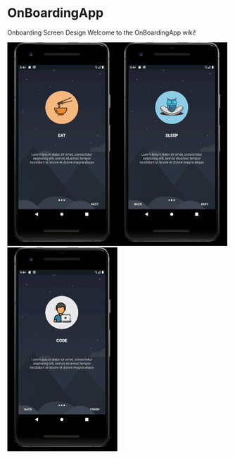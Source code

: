 # OnBoardingApp
Onboarding Screen Design
Welcome to the OnBoardingApp wiki!

<img src="https://github.com/3bdelaziz/OnBoardingApp/blob/master/Android%20Emulator%201.png" width=250><img src="https://github.com/3bdelaziz/OnBoardingApp/blob/master/Android%20Emulator%202.png" width=250><img src="https://github.com/3bdelaziz/OnBoardingApp/blob/master/Android%20Emulator%203.png" width=250>
